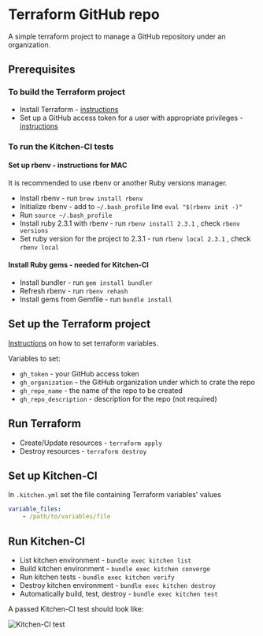 # Terraform GitHub repo

A simple terraform project to manage a GitHub repository under an organization.

## Prerequisites

### To build the Terraform project

* Install Terraform - [instructions](https://www.terraform.io/downloads.html)
* Set up a GitHub access token for a user with appropriate privileges - [instructions](https://help.github.com/articles/creating-a-personal-access-token-for-the-command-line/#creating-a-token)

### To run the Kitchen-CI tests

#### Set up rbenv - instructions for MAC

It is recommended to use rbenv or another Ruby versions manager.

* Install rbenv - run `brew install rbenv`
* Initialize rbenv - add to `~/.bash_profile` line `eval "$(rbenv init -)"`
* Run `source ~/.bash_profile`
* Install ruby 2.3.1 with rbenv - run `rbenv install 2.3.1` , check `rbenv versions`
* Set ruby version for the project to 2.3.1 - run `rbenv local 2.3.1` , check `rbenv local`

#### Install Ruby gems - needed for Kitchen-CI

* Install bundler - run `gem install bundler`
* Refresh rbenv - run `rbenv rehash`
* Install gems from Gemfile - run `bundle install`

## Set up the Terraform project

[Instructions](https://learn.hashicorp.com/terraform/getting-started/variables#assigning-variables) on how to set terraform variables.

Variables to set:

* `gh_token` - your GitHub access token
* `gh_organization` - the GitHub organization under which to crate the repo
* `gh_repo_name` - the name of the repo to be created
* `gh_repo_description` - description for the repo (not required)

## Run Terraform

* Create/Update resources - `terraform apply`
* Destroy resources - `terraform destroy`

## Set up Kitchen-CI

In `.kitchen.yml` set the file containing Terraform variables' values

```YAML
variable_files:
    - /path/to/variables/file
```

## Run Kitchen-CI

* List kitchen environment - `bundle exec kitchen list`
* Build kitchen environment - `bundle exec kitchen converge`
* Run kitchen tests - `bundle exec kitchen verify`
* Destroy kitchen environment - `bundle exec kitchen destroy`
* Automatically build, test, destroy - `bundle exec kitchen test`

A passed Kitchen-CI test should look like:

![Kitchen-CI test](screenshots/kitchen-pass.png)
